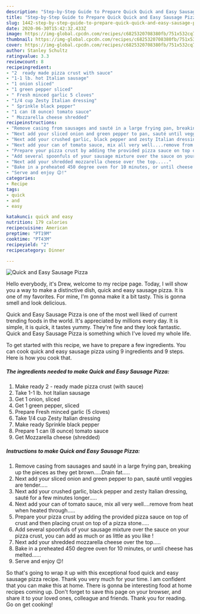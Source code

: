 ```yaml
---
description: "Step-by-Step Guide to Prepare Quick Quick and Easy Sausage Pizza"
title: "Step-by-Step Guide to Prepare Quick Quick and Easy Sausage Pizza"
slug: 1442-step-by-step-guide-to-prepare-quick-quick-and-easy-sausage-pizza
date: 2020-06-30T15:42:32.433Z
image: https://img-global.cpcdn.com/recipes/c6825320708380fb/751x532cq70/quick-and-easy-sausage-pizza-recipe-main-photo.jpg
thumbnail: https://img-global.cpcdn.com/recipes/c6825320708380fb/751x532cq70/quick-and-easy-sausage-pizza-recipe-main-photo.jpg
cover: https://img-global.cpcdn.com/recipes/c6825320708380fb/751x532cq70/quick-and-easy-sausage-pizza-recipe-main-photo.jpg
author: Stanley Schultz
ratingvalue: 3.3
reviewcount: 8
recipeingredient:
- "2  ready made pizza crust with sauce"
- "1-1 lb. hot Italian sausage"
- "1 onion sliced"
- "1 green pepper sliced"
- " Fresh minced garlic 5 cloves"
- "1/4 cup Zesty Italian dressing"
- " Sprinkle black pepper"
- "1 can (8 ounce) tomato sauce"
- " Mozzarella cheese shredded"
recipeinstructions:
- "Remove casing from sausages and sauté in a large frying pan, breaking up the pieces as they get brown.....Drain fat....."
- "Next add your sliced onion and green pepper to pan, sauté until veggies are tender....."
- "Next add your crushed garlic, black pepper and zesty Italian dressing, sauté for a few minutes longer....."
- "Next add your can of tomato sauce, mix all very well....remove from heat when heated through....."
- "Prepare your pizza crust by adding the provided pizza sauce on top of crust and then placing crust on top of a pizza stone....."
- "Add several spoonfuls of your sausage mixture over the sauce on your pizza crust, you can add as much or as little as you like !"
- "Next add your shredded mozzarella cheese over the top....."
- "Bake in a preheated 450 degree oven for 10 minutes, or until cheese has melted......"
- "Serve and enjoy 😉!"
categories:
- Recipe
tags:
- quick
- and
- easy

katakunci: quick and easy 
nutrition: 179 calories
recipecuisine: American
preptime: "PT19M"
cooktime: "PT43M"
recipeyield: "2"
recipecategory: Dinner

---
```



![Quick and Easy Sausage Pizza](https://img-global.cpcdn.com/recipes/c6825320708380fb/751x532cq70/quick-and-easy-sausage-pizza-recipe-main-photo.jpg)

Hello everybody, it's Drew, welcome to my recipe page. Today, I will show you a way to make a distinctive dish, quick and easy sausage pizza. It is one of my favorites. For mine, I'm gonna make it a bit tasty. This is gonna smell and look delicious.



Quick and Easy Sausage Pizza is one of the most well liked of current trending foods in the world. It's appreciated by millions every day. It is simple, it is quick, it tastes yummy. They're fine and they look fantastic. Quick and Easy Sausage Pizza is something which I've loved my whole life.


To get started with this recipe, we have to prepare a few ingredients. You can cook quick and easy sausage pizza using 9 ingredients and 9 steps. Here is how you cook that.

<!--inarticleads1-->

##### The ingredients needed to make Quick and Easy Sausage Pizza:

1. Make ready 2 - ready made pizza crust (with sauce)
1. Take 1-1 lb. hot Italian sausage
1. Get 1 onion, sliced
1. Get 1 green pepper, sliced
1. Prepare  Fresh minced garlic (5 cloves)
1. Take 1/4 cup Zesty Italian dressing
1. Make ready  Sprinkle black pepper
1. Prepare 1 can (8 ounce) tomato sauce
1. Get  Mozzarella cheese (shredded)




<!--inarticleads2-->

##### Instructions to make Quick and Easy Sausage Pizza:

1. Remove casing from sausages and sauté in a large frying pan, breaking up the pieces as they get brown.....Drain fat.....
1. Next add your sliced onion and green pepper to pan, sauté until veggies are tender.....
1. Next add your crushed garlic, black pepper and zesty Italian dressing, sauté for a few minutes longer.....
1. Next add your can of tomato sauce, mix all very well....remove from heat when heated through.....
1. Prepare your pizza crust by adding the provided pizza sauce on top of crust and then placing crust on top of a pizza stone.....
1. Add several spoonfuls of your sausage mixture over the sauce on your pizza crust, you can add as much or as little as you like !
1. Next add your shredded mozzarella cheese over the top.....
1. Bake in a preheated 450 degree oven for 10 minutes, or until cheese has melted......
1. Serve and enjoy 😉!




So that's going to wrap it up with this exceptional food quick and easy sausage pizza recipe. Thank you very much for your time. I am confident that you can make this at home. There is gonna be interesting food at home recipes coming up. Don't forget to save this page on your browser, and share it to your loved ones, colleague and friends. Thank you for reading. Go on get cooking!
